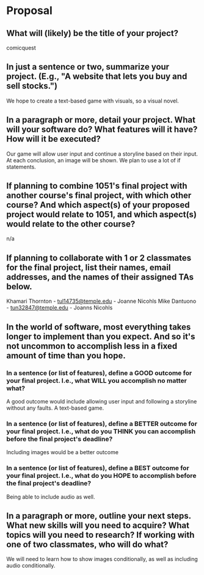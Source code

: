 # Proposal

## What will (likely) be the title of your project?

comicquest

## In just a sentence or two, summarize your project. (E.g., "A website that lets you buy and sell stocks.")

We hope to create a text-based game with visuals, so a visual novel. 

## In a paragraph or more, detail your project. What will your software do? What features will it have? How will it be executed?

Our game will allow user input and continue a storyline based on their input. At each conclusion, an image will be shown. We plan to use a lot of if statements.

## If planning to combine 1051's final project with another course's final project, with which other course? And which aspect(s) of your proposed project would relate to 1051, and which aspect(s) would relate to the other course?

n/a

## If planning to collaborate with 1 or 2 classmates for the final project, list their names, email addresses, and the names of their assigned TAs below.

Khamari Thornton - tul14735@temple.edu - Joanne Nicohls
Mike Dantuono - tun32847@temple.edu - Joanns Nicohls

## In the world of software, most everything takes longer to implement than you expect. And so it's not uncommon to accomplish less in a fixed amount of time than you hope.

### In a sentence (or list of features), define a GOOD outcome for your final project. I.e., what WILL you accomplish no matter what?

A good outcome would include allowing user input and following a storyline without any faults. A text-based game.

### In a sentence (or list of features), define a BETTER outcome for your final project. I.e., what do you THINK you can accomplish before the final project's deadline?

Including images would be a better outcome

### In a sentence (or list of features), define a BEST outcome for your final project. I.e., what do you HOPE to accomplish before the final project's deadline?

Being able to include audio as well.

## In a paragraph or more, outline your next steps. What new skills will you need to acquire? What topics will you need to research? If working with one of two classmates, who will do what?

We will need to learn how to show images conditionally, as well as including audio conditionally.

